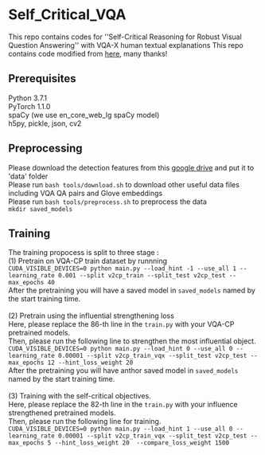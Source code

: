 # Self_Critical_VQA
This repo contains codes for ''Self-Critical Reasoning  for Robust Visual Question Answering'' with VQA-X human textual explanations
This repo contains code modified from [here](https://github.com/SinghJasdeep/Attention-on-Attention-for-VQA), many thanks! 

## Prerequisites
Python 3.7.1 <br>
PyTorch 1.1.0 <br>
spaCy (we use en_core_web_lg spaCy model) <br>
h5py, pickle, json, cv2 <br>

## Preprocessing
Please download the detection features from this [google drive](https://drive.google.com/drive/folders/1IXTsTudZtYLqmKzsXxIZbXfCnys_Izxr?usp=sharing) and put it to 'data' folder <br>
Please run ``bash tools/download.sh`` to download other useful data files including VQA QA pairs and Glove embeddings <br>
Please run ``bash tools/preprocess.sh`` to preprocess the data <br>
``mkdir saved_models``

## Training
The training propocess is split to three stage :<br>
(1) Pretrain on VQA-CP train dataset by runnning <br>
``CUDA_VISIBLE_DEVICES=0 python main.py --load_hint -1 --use_all 1 --learning_rate 0.001 --split v2cp_train --split_test v2cp_test --max_epochs 40`` <br>
After the pretraining you will have a saved model in ``saved_models`` named by the start training time. <br><br>
(2) Pretrain using the influential strengthening loss <br>
Here, please replace the 86-th line in the ``train.py`` with your VQA-CP pretrained models. <br>
Then, please run the following line to strengthen the most influential object. <br>
``CUDA_VISIBLE_DEVICES=0 python main.py --load_hint 0 --use_all 0 --learning_rate 0.00001 --split v2cp_train_vqx --split_test v2cp_test --max_epochs 12 --hint_loss_weight 20``<br>
After the pretraining you will have anthor saved model in ``saved_models`` named by the start training time. <br><br>
(3) Training with the self-critical objectives. <br>
Here, please replace the 82-th line in the ``train.py`` with your influence strengthened pretrained models. <br>
Then, please run the following line for training. <br>
``CUDA_VISIBLE_DEVICES=0 python main.py --load_hint 1 --use_all 0 --learning_rate 0.00001 --split v2cp_train_vqx --split_test v2cp_test --max_epochs 5 --hint_loss_weight 20  --compare_loss_weight 1500``<br>
